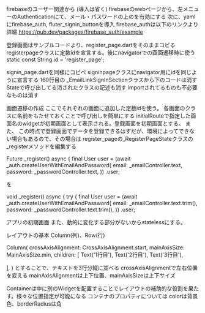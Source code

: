 firebaseのユーザー関連から (導入は省く)
firebaseのwebページから、左メニューのAuthenticationにて、メール・パスワードの上のを有効にする
次に、yamlにfirebase_auth, fluter_signin_buttonを導入
firebase_authは以下のリンクより詳細
https://pub.dev/packages/firebase_auth/example

登録画面はサンプルコードより、register_page.dartをそのままコピる
registerpageクラスに定数idを宣言する。後にnavigatorでの画面遷移時に使う
  static const String id = 'register_page';

signin_page.dartを同様にコピペ
signinpageクラスにnavigator用にidを同じように宣言する
160行目の _EmailLinkSignInSectionクラスから下のコードは消す
Stateで呼び出してる消されたクラスの記述も消す
importされてるものも不必要なものは消す

画面遷移の作成
ここでそれぞれの画面に追加した定数idを使う。
各画面のクラスに名前をもたせておくことで呼び出しを簡単にする
initialRouteで指定した画面名のwidgetが初期画面として表示される。登録画面を初期画面とする。
また、
この時点で登録画面でデータを登録できるはずだが、環境によってできない場合もあるので、その場合は
register_pageの_RegisterPageStateクラスの_registerメソッドを編集する

  Future<void> _register() async {
    final User user = (await _auth.createUserWithEmailAndPassword(
      email: _emailController.text,
      password: _passwordController.text,
    ))
        .user;

  を
  
  void _register() async {
    try {
      final User user = (await _auth.createUserWithEmailAndPassword(
        email: _emailController.text.trim(),
        password: _passwordController.text.trim(),
      ))
         .user;

アプリの初期画面
また、動的に変化する部分がないからstatelessにする。

レイアウトの基本
Column(列)、Row(行)

Column(
  crossAxisAlignment: CrossAxisAlignment.start,
  mainAxisSize: MainAxisSize.min,
  children: [
    Text('1行目'),
    Text('2行目'),
    Text('3行目'),
    
  ],
)
とすることで、テキストを3行分縦に並べる
crossAxisAlignmentで左右位置を変える
mainAxisAlignmentは上下位置、mainAxisSizeは上下サイズ

Containerは中に別のWidgetを配置することでレイアウトの補助的な役割を果たす。様々な位置指定が可能になる
コンテナのプロパティについては
colorは背景色、borderRadiusは角

